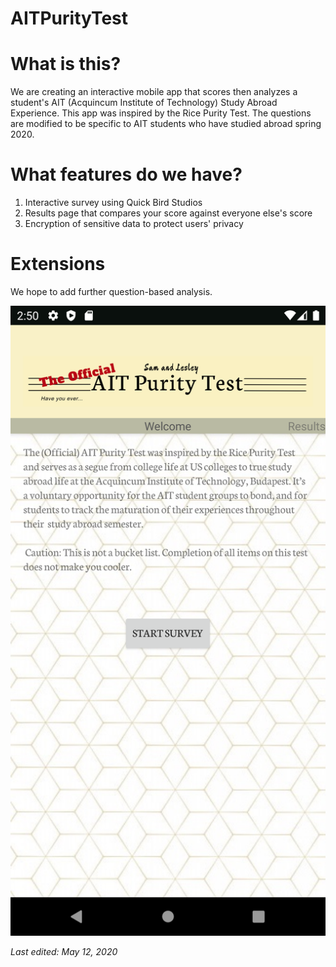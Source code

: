 # AITPurityTest

# What is this?

We are creating an interactive mobile app that scores then analyzes a student's AIT (Acquincum Institute of Technology) Study Abroad Experience. This app was inspired by the Rice Purity Test. The questions are modified to be specific to AIT students who have studied abroad spring 2020.

# What features do we have?

1. Interactive survey using Quick Bird Studios
2. Results page that compares your score against everyone else's score
3. Encryption of sensitive data to protect users' privacy

# Extensions

We hope to add further question-based analysis.

![Image of MVP](mvp_screenshot.png)

_Last edited: May 12, 2020_
